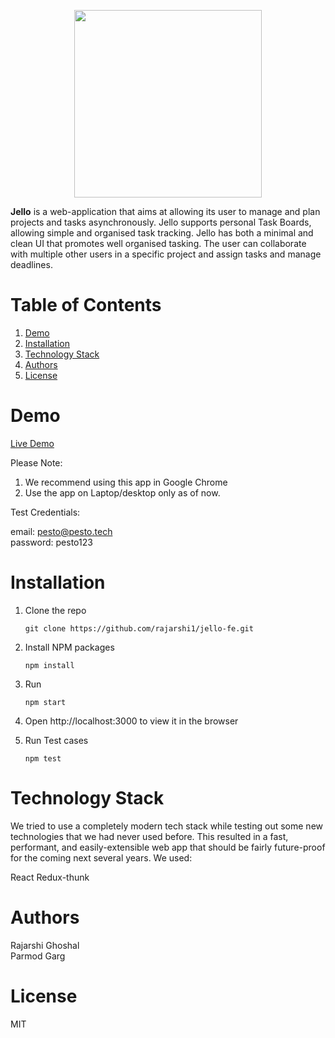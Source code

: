 
<p align="center">
  <img width="300" height="300" src="https://ik.imagekit.io/jbpnz7w0tjy/apple-touch-icon_d8vn5BWD9.png?ik-sdk-version=javascript-1.4.3&updatedAt=1648104698872">
</p>

**Jello** is a web-application that aims at allowing its user to manage and plan projects and tasks asynchronously. Jello supports personal Task Boards, allowing simple and organised task tracking. Jello has both a minimal and clean UI that promotes well organised tasking. The user can collaborate with multiple other users in a specific project and assign tasks and manage deadlines. 


# Table of Contents

1. [Demo](#demo)
2. [Installation](#installation)
3. [Technology Stack](#technology-stack)
4. [Authors](#authors)
5. [License](#license)

# Demo

[Live Demo](https://jello-final.netlify.app/)


Please Note:

1. We recommend using this app in Google Chrome <br />
2. Use the app on Laptop/desktop only as of now.

Test Credentials:

email: pesto@pesto.tech <br />
password: pesto123


# Installation
 1. Clone the repo 

    ```git clone https://github.com/rajarshi1/jello-fe.git```

 2. Install NPM packages

    `npm install`
    
 3. Run
 
    `npm start`

 4. Open http://localhost:3000 to view it in the browser
 
 5. Run Test cases
    
    `npm test`

# Technology Stack
We tried to use a completely modern tech stack while testing out some new technologies that we had never used before. This resulted in a fast, performant, and easily-extensible web app that should be fairly future-proof for the coming next several years. We used:

React
Redux-thunk

# Authors
Rajarshi Ghoshal <br />
Parmod Garg

# License
MIT
